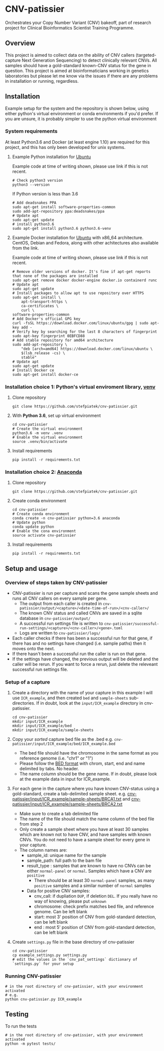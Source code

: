 # CNV-patissier

Orchestrates your Copy Number Variant (CNV) bakeoff, part of research project for Clinical Bioinformatics Scientist Training Programme. 

## Overview

This project is aimed to collect data on the ability of CNV callers (targeted-capture Next Generation Sequencing) to detect clinically relevant CNVs. All samples should have a gold-standard known-CNV status for the gene in question. This project is aimed at bioinformaticians working in genetics laboratories but please let me know via the issues if there are any problems in installation or running, regardless. 

## Installation 

Example setup for the system and the repository is shown below, using either python's virtual environment or conda environments if you'd prefer. If you are unsure, it is probably simpler to use the python virtual environment

### System requirements

At least Python3.6 and Docker (at least engine 1.10) are required for this project, and this has only been developed for unix systems. 

1. Example Python installation for [Ubuntu](https://docs.python-guide.org/starting/install3/linux/)

    Example code at time of writing shown, please use link if this is not recent. 

    ```
    # Check python3 version
    python3 --version
    ```

    If Python version is less than 3.6

    ```
    # Add deadsnakes PPA
    sudo apt-get install software-properties-common
    sudo add-apt-repository ppa:deadsnakes/ppa
    # Update apt
    sudo apt-get update
    # install python3.6
    sudo apt-get install python3.6 python3.6-venv 
    ```

2. Example Docker installation for [Ubuntu](https://docs.docker.com/install/linux/docker-ce/ubuntu/) with x86_64 architecture. CentOS, Debian and Fedora, along with other achitectures also available from the link.

    Example code at time of writing shown, please use link if this is not recent. 

    ```
    # Remove older versions of docker. It's fine if apt-get reports that none of the packages are installed
    sudo apt-get remove docker docker-engine docker.io containerd runc
    # Update apt
    sudo apt-get update
    # Install packages to allow apt to use repository over HTTPS
    sudo apt-get install \
        apt-transport-https \
        ca-certificates \
        curl \
    software-properties-common
    # Add Docker's official GPG key
    curl -fsSL https://download.docker.com/linux/ubuntu/gpg | sudo apt-key add -
    # Verify key by searching for the last 8 characters of fingerprint
    sudo apt-key fingerprint 0EBFCD88
    # Add stable repository for amd64 architecture
    sudo add-apt-repository \
        "deb [arch=amd64] https://download.docker.com/linux/ubuntu \
        $(lsb_release -cs) \
        stable"
    # Update apt
    sudo apt-get update
    # Install Docker ce
    sudo apt-get install docker-ce
    ```

### Installation choice 1: Python's virtual enviroment library, [venv](https://docs.python.org/3/library/venv.html)

1. Clone repository 

    ```
    git clone https://github.com/stefpiatek/cnv-patissier.git
    ```

2. With **Python 3.6**, set up virtual environment
    
    ```
    cd cnv-patissier
    # Create the virtual environment
    python3.6 -m venv .venv 
    # Enable the virtual environment
    source .venv/bin/activate
    ```

3. Install requirements

    ```
    pip install -r requirements.txt
    ```

### Installation choice 2: [Anaconda](https://conda.io/en/latest/index.html)

1. Clone repository 

    ```
    git clone https://github.com/stefpiatek/cnv-patissier.git
    ```

2. Create conda environment

    ```
    cd cnv-patissier
    # Create conda environment
    conda create -n cnv-patissier python=3.6 anaconda
    # Update python
    conda update python
    # Enable the cona environment
    source activate cnv-patissier
    ```

3. Install requirements

    ```
    pip install -r requirements.txt
    ```

## Setup and usage

### Overview of steps taken by CNV-patissier

- CNV-patissier is run per capture and scans the gene sample sheets and runs all CNV callers on every sample per gene. 
    - The output from each caller is created in `cnv-patissier/output/<capture>/<date-time-of-run>/<cnv-caller>/`
    - The known CNV status and called CNVs are saved in a sqlite database in `cnv-patissier/output/` 
    - A successful run settings file is written to `cnv-patissier/successful-run-settings/<capture>/<cnv-caller>/<gene>.toml`
    - Logs are written to `cnv-patissier/logs/`
- Each caller checks if there has been a successful run for that gene, if there has and no settings have changed (i.e. sample paths) then it moves onto the next. 
- If there hasn't been a successful run  the caller is run on that gene.
- If the settings have changed, the previous output will be deleted and the caller will be rerun. If you want to force a rerun, just delete the releveant successful run settings file. 

### Setup of a capture

1. Create a directory with the name of your capture in this example I will use `ICR_example`, and then created `bed` and `sample-sheets` sub-directories. If in doubt, look at the `input/ICR_example` directory in cnv-patissier.

    ```
    cd cnv-patissier
    mkdir input/ICR_example
    mkdir input/ICR_example/bed
    mkdir input/ICR_example/sample-sheets
    ```

2. Copy your *sorted* capture bed file as the <capture name>.bed e.g. `cnv-patissier/input/ICR_example/bed/ICR_example.bed`

    - The bed file should have the chromosome in the same format as you reference genome (i.e. "chr1" or "1")
    - Please follow the [BED format](http://genome.ucsc.edu/FAQ/FAQformat) with chrom, start, end and name delimited by tabs. No header.
    - The name column should be the gene name. If in doubt, please look at the example data in input for ICR_example. 


3. For each gene in the capture where you have known CNV-status using a gold-standard, create a tab-delimited sample sheet. e.g. [cnv-patissier/input/ICR_example/sample-sheets/BRCA1.txt](input/ICR_example/sample-sheets/BRCA1.txt) and [cnv-patissier/input/ICR_example/sample-sheets/BRCA2.txt](input/ICR_example/sample-sheets/BRCA2.txt)

    - Make sure to create a tab delimited file
    - The name of the file should match the name column of the bed file from step 2
    - Only create a sample sheet where you have at least 30 samples which are known not to have CNV, and have samples with known CNVs. You do not need to have a sample sheet for every gene in your capture. 
    - The column names are: 
        - sample_id: unique name for the sample
        - sample_path: full path to the bam file
        - result_type :  samples that are known to have no CNVs can be either `normal-panel` or `normal`. Samples which have a CNV are `positive`
            - There should be at least 30 `normal-panel` samples, as many `positive` samples and a similar number of `normal` samples
        - Data for positive CNV samples:
            - cnv_call: if dupliation `DUP`, if deletion `DEL`. If you really have no way of knowing, please put `unknown`
            - chromosome: check prefix matches bed file, and reference genome. Can be left blank
            - start: most 3' position of CNV from gold-standard detection, can be left blank
            - end : most 5' position of CNV from gold-standard detection, can be left blank

4. Create `settings.py` file in the base directory of cnv-patissier

    ```
    cd cnv-patissier
    cp example_settings.py settings.py
    # edit the values in the `cnv_pat_settings` dictionary of `settings.py` for your setup
    ```

### Running CNV-patissier

```
# in the root directory of cnv-patissier, with your environment activated 
# e.g.
python cnv-patissier.py ICR_example
```


## Testing

To run the tests

```
# in the root directory of cnv-patissier, with your environment activated 
python -m pytest tests/
```

